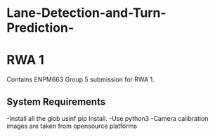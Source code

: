 # Lane-Detection-and-Turn-Prediction-

# RWA 1

Contains ENPM663 Group 5 submission for RWA 1.


## System Requirements

-Install all the glob usinf pip Install.
-Use python3
-Camera calibration images are taken from opensource platforms




